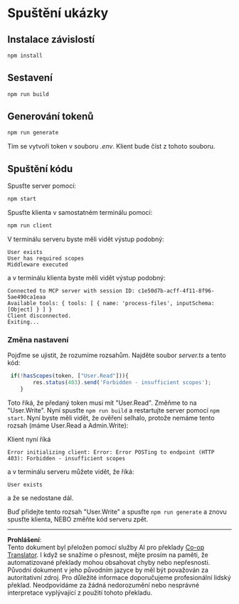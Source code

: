 <!--
CO_OP_TRANSLATOR_METADATA:
{
  "original_hash": "3880d89fa60abc699e1a17a82ae514ef",
  "translation_date": "2025-10-07T01:24:15+00:00",
  "source_file": "03-GettingStarted/11-simple-auth/solution/typescript/README.md",
  "language_code": "cs"
}
-->
# Spuštění ukázky

## Instalace závislostí

```sh
npm install
```

## Sestavení

```sh
npm run build
```

## Generování tokenů

```sh
npm run generate
```

Tím se vytvoří token v souboru *.env*. Klient bude číst z tohoto souboru.

## Spuštění kódu

Spusťte server pomocí:

```sh
npm start
```

Spusťte klienta v samostatném terminálu pomocí:

```sh
npm run client
```

V terminálu serveru byste měli vidět výstup podobný:

```text
User exists
User has required scopes
Middleware executed
```

a v terminálu klienta byste měli vidět výstup podobný:

```text
Connected to MCP server with session ID: c1e50d7b-acff-4f11-8f96-5ae490ca1eaa
Available tools: { tools: [ { name: 'process-files', inputSchema: [Object] } ] }
Client disconnected.
Exiting...
```

### Změna nastavení

Pojďme se ujistit, že rozumíme rozsahům. Najděte soubor *server.ts* a tento kód:

```typescript
 if(!hasScopes(token, ["User.Read"])){
        res.status(403).send('Forbidden - insufficient scopes');
    }
```

Toto říká, že předaný token musí mít "User.Read". Změňme to na "User.Write". Nyní spusťte `npm run build` a restartujte server pomocí `npm start`. Nyní byste měli vidět, že ověření selhalo, protože nemáme tento rozsah (máme User.Read a Admin.Write):

Klient nyní říká

```text
Error initializing client: Error: Error POSTing to endpoint (HTTP 403): Forbidden - insufficient scopes
```

a v terminálu serveru můžete vidět, že říká:

```text
User exists
```

a že se nedostane dál.

Buď přidejte tento rozsah "User.Write" a spusťte `npm run generate` a znovu spusťte klienta, NEBO změňte kód serveru zpět.

---

**Prohlášení**:  
Tento dokument byl přeložen pomocí služby AI pro překlady [Co-op Translator](https://github.com/Azure/co-op-translator). I když se snažíme o přesnost, mějte prosím na paměti, že automatizované překlady mohou obsahovat chyby nebo nepřesnosti. Původní dokument v jeho původním jazyce by měl být považován za autoritativní zdroj. Pro důležité informace doporučujeme profesionální lidský překlad. Neodpovídáme za žádná nedorozumění nebo nesprávné interpretace vyplývající z použití tohoto překladu.